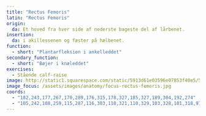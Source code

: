 ```yaml
---
title: "Rectus Femoris"
latin: "Rectus Femoris"
origin: 
  da: Et hoved fra hver side af nederste bageste del af lårbenet.
insertion: 
  da: i akillessenen og fæster på hælbenet.
function: 
  - short: "Plantarfleksion i ankelleddet"
secondary_function: 
  - short: "Bøjer i knæleddet"
exercises:
  - Stående calf-raise
image: http://static1.squarespace.com/static/5913d61e03596e07853f40e5/5aa95e174192022eff2168e3/5b15d9551ae6cfbba8c3c3af/1534184611973/Gastroc-Soleus.jpg?format=1500w
image_focus: /assets/images/anatomy/focus-rectus-femoris.jpg
coords:
  - "182,243,177,267,170,289,176,315,178,327,185,327,189,304,192,274"
  - "105,242,108,259,115,287,116,303,110,321,110,329,103,328,101,318,97,306,95,274"
---
```

